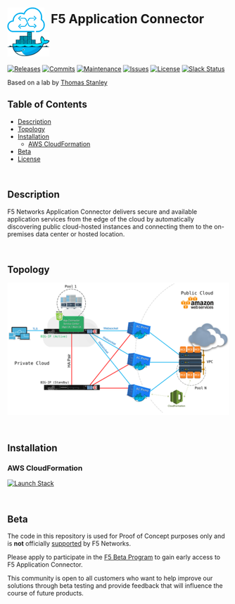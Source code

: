 # <img align="center" src="img/appc.png" height="56">&nbsp;&nbsp;F5 Application Connector&nbsp;&nbsp;<img align="center" src="img/docker.png" height="56">
[![Releases](https://img.shields.io/github/release/ArtiomL/f5-app-connector.svg)](https://github.com/ArtiomL/f5-app-connector/releases)
[![Commits](https://img.shields.io/github/commits-since/ArtiomL/f5-app-connector/v1.0.3.svg?label=commits%20since)](https://github.com/ArtiomL/f5-app-connector/commits/master)
[![Maintenance](https://img.shields.io/maintenance/yes/2017.svg)](https://github.com/ArtiomL/f5-app-connector/graphs/code-frequency)
[![Issues](https://img.shields.io/github/issues/ArtiomL/f5-app-connector.svg)](https://github.com/ArtiomL/f5-app-connector/issues)
[![License](https://img.shields.io/badge/license-Apache%20v2.0-blue.svg)](/LICENSE)
[![Slack Status](https://f5cloudsolutions.herokuapp.com/badge.svg)](https://f5cloudsolutions.herokuapp.com)

Based on a lab by [Thomas Stanley](https://github.com/tstanley93)

## Table of Contents
- [Description](#description)
- [Topology](#topology)
- [Installation](#installation)
	- [AWS CloudFormation](#aws-cloudformation)
- [Beta](#beta)
- [License](LICENSE)

&nbsp;&nbsp;

## Description

F5 Networks Application Connector delivers secure and available application services from the edge of the cloud by automatically discovering public cloud-hosted instances and connecting them to the on-premises data center or hosted location.

&nbsp;&nbsp;

## Topology
<p align="center"><img src="img/act.png"></p>

&nbsp;&nbsp;

## Installation
### AWS CloudFormation
[![Launch Stack](https://cdn.rawgit.com/ArtiomL/f5-app-connector/master/img/cfls.svg)](https://console.aws.amazon.com/cloudformation/home?region=eu-central-1#/stacks/new?stackName=F5-Application-Connector&templateURL=https://s3.eu-central-1.amazonaws.com/f5-app-connector/aws_cf_stack.json)

&nbsp;&nbsp;

## Beta

The code in this repository is used for Proof of Concept purposes only and is **not** officially [supported](https://support.f5.com/csp/article/K80012344) by F5 Networks.

Please apply to participate in the [F5 Beta Program](https://f5beta.centercode.com/welcome/) to gain early access to F5 Application Connector.

This community is open to all customers who want to help improve our solutions through beta testing and provide feedback that will influence the course of future products.
